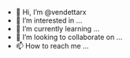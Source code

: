 - 👋 Hi, I’m @vendettarx
- 👀 I’m interested in ...
- 🌱 I’m currently learning ...
- 💞️ I’m looking to collaborate on ...
- 📫 How to reach me ...

<!---
vendettarx/vendettarx is a ✨ special ✨ repository because its `README.md` (this file) appears on your GitHub profile.
You can click the Preview link to take a look at your changes.
--->
